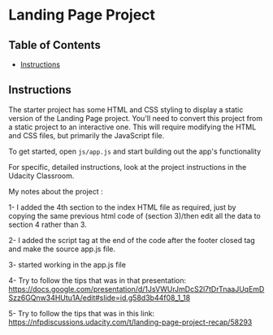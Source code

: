 # Landing Page Project

## Table of Contents

* [Instructions](#instructions)

## Instructions

The starter project has some HTML and CSS styling to display a static version of the Landing Page project. You'll need to convert this project from a static project to an interactive one. This will require modifying the HTML and CSS files, but primarily the JavaScript file.

To get started, open `js/app.js` and start building out the app's functionality

For specific, detailed instructions, look at the project instructions in the Udacity Classroom.

My notes about the project :

1- I added the 4th section to the index HTML file as required, just by copying the same previous html code of (section 3)/then edit all the data to section 4 rather than 3.

2- I added the script tag at the end of the code after the footer closed tag and make the source app.js file.

3- started working in the app.js file

4-  Try to  follow the tips that was in that presentation:
https://docs.google.com/presentation/d/1JsVWUrJmDcS2l7tDrTnaaJUqEmDSzz6GQnw34HUtu1A/edit#slide=id.g58d3b44f08_1_18

5- Try to  follow the tips that was in this link:
https://nfpdiscussions.udacity.com/t/landing-page-project-recap/58293
